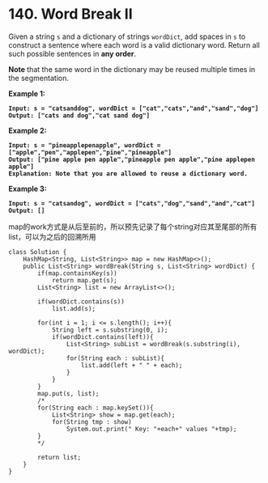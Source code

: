 # 140. Word Break II

Given a string `s` and a dictionary of strings `wordDict`, add spaces in `s` to construct a sentence where each word is a valid dictionary word. Return all such possible sentences in **any order**.

**Note** that the same word in the dictionary may be reused multiple times in the segmentation.

&#x20;

**Example 1:**

<pre><code><strong>Input: s = "catsanddog", wordDict = ["cat","cats","and","sand","dog"]
</strong><strong>Output: ["cats and dog","cat sand dog"]
</strong></code></pre>

**Example 2:**

<pre><code><strong>Input: s = "pineapplepenapple", wordDict = ["apple","pen","applepen","pine","pineapple"]
</strong><strong>Output: ["pine apple pen apple","pineapple pen apple","pine applepen apple"]
</strong><strong>Explanation: Note that you are allowed to reuse a dictionary word.
</strong></code></pre>

**Example 3:**

<pre><code><strong>Input: s = "catsandog", wordDict = ["cats","dog","sand","and","cat"]
</strong><strong>Output: []
</strong></code></pre>

map的work方式是从后至前的，所以预先记录了每个string对应其至尾部的所有list，可以为之后的回溯所用



```
class Solution {
    HashMap<String, List<String>> map = new HashMap<>();
    public List<String> wordBreak(String s, List<String> wordDict) {
        if(map.containsKey(s))
            return map.get(s);
        List<String> list = new ArrayList<>();
        
        if(wordDict.contains(s))
            list.add(s);

        for(int i = 1; i <= s.length(); i++){
            String left = s.substring(0, i);
            if(wordDict.contains(left)){
                List<String> subList = wordBreak(s.substring(i), wordDict);
                for(String each : subList){
                    list.add(left + " " + each);
                }
            }
        }
        map.put(s, list);
        /*
        for(String each : map.keySet()){
            List<String> show = map.get(each);
            for(String tmp : show)
                System.out.print(" Key: "+each+" values "+tmp);
        }
        */
        
        return list;
    }
}
```

